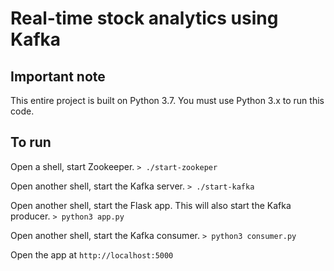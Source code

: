 # Real-time stock analytics using Kafka

## Important note

This entire project is built on Python 3.7. You must use Python 3.x to run this code.

## To run
Open a shell, start Zookeeper.
`> ./start-zookeper`

Open another shell, start the Kafka server.
`> ./start-kafka`

Open another shell, start the Flask app. This will also start the Kafka producer.
`> python3 app.py` 

Open another shell, start the Kafka consumer.
`> python3 consumer.py` 

Open the app at
`http://localhost:5000`